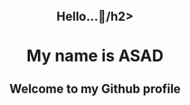 <h2 align="center">Hello...👋/h2>
<h1 align="center">My name is ASAD</h1>
<h2 align="center">Welcome to my Github profile</h2>

<!---
****
<details>
<summary><strong>Contact me</strong></summary>

[<img src='https://cdn.jsdelivr.net/npm/simple-icons@3.0.1/icons/github.svg' alt='github' height='40'>](https://github.com/abmAsadullah)  [<img src='https://cdn.jsdelivr.net/npm/simple-icons@3.0.1/icons/linkedin.svg' alt='linkedin' height='40'>](https://www.linkedin.com/in/abmAsadullah/)  [<img src='https://cdn.jsdelivr.net/npm/simple-icons@3.0.1/icons/facebook.svg' alt='facebook' height='40'>](https://www.facebook.com/abmAsadullah)  [<img src='https://cdn.jsdelivr.net/npm/simple-icons@3.0.1/icons/instagram.svg' alt='instagram' height='40'>](https://www.instagram.com/abmAsadullah/)  [<img src='https://cdn.jsdelivr.net/npm/simple-icons@3.0.1/icons/twitter.svg' alt='twitter' height='40'>](https://twitter.com/abmAsadullah)  
</details>

<details>
  <summary><strong>My Github Stats</strong></summary>
  <br>


![GitHub metrics](https://metrics.lecoq.io/abmAsadullah)  

[![Top Langs](https://github-readme-stats.vercel.app/api/top-langs/?username=abmAsadullah&layout=compact)](https://github.com/abmasadullah)

<!---
[![ReadMe Card](https://github-readme-stats.vercel.app/api/pin/?username=chubaquelo&repo=Bootstrap-Newsweek-Clone)](https://github.com/chubaquelo/Bootstrap-Newsweek-Clone)
[![ReadMe Card](https://github-readme-stats.vercel.app/api/pin/?username=hamayun-cpu&repo=Tic-Tac-Toe)](https://github.com/hamayun-cpu/Tic-Tac-Toe)

--->

</details>

